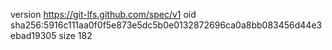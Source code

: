 version https://git-lfs.github.com/spec/v1
oid sha256:5916c111aa0f0f5e873e5dc5b0e0132872696ca0a8bb083456d44e3ebad19305
size 182
